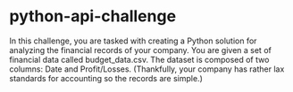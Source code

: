 # python-api-challenge

In this challenge, you are tasked with creating a Python solution for analyzing the financial records of your company. You are given a set of financial data called budget_data.csv. The dataset is composed of two columns: Date and Profit/Losses. (Thankfully, your company has rather lax standards for accounting so the records are simple.)